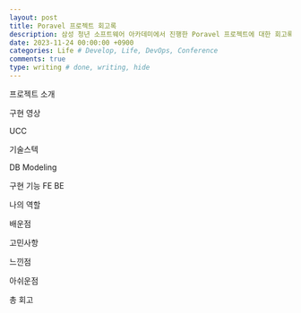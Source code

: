 ```yaml
---
layout: post
title: Poravel 프로젝트 회고록
description: 삼성 청년 소프트웨어 아카데미에서 진행한 Poravel 프로젝트에 대한 회고록입니다.
date: 2023-11-24 00:00:00 +0900
categories: Life # Develop, Life, DevOps, Conference
comments: true
type: writing # done, writing, hide
---
```


프로젝트 소개

구현 영상

UCC

기술스텍

DB Modeling

구현 기능
FE
BE

나의 역할

배운점

고민사항

느낀점

아쉬운점

총 회고
